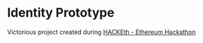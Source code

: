# Identity Prototype

Victorious project created during [HACKEth - Ethereum Hackathon](https://facebook.com/events/217257305702858/)